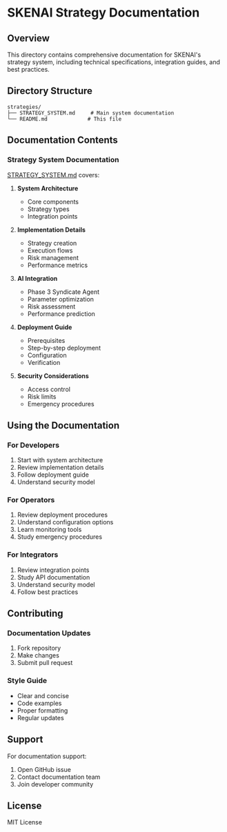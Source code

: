 # SKENAI Strategy Documentation

## Overview
This directory contains comprehensive documentation for SKENAI's strategy system, including technical specifications, integration guides, and best practices.

## Directory Structure

```
strategies/
├── STRATEGY_SYSTEM.md     # Main system documentation
└── README.md             # This file
```

## Documentation Contents

### Strategy System Documentation
[STRATEGY_SYSTEM.md](./STRATEGY_SYSTEM.md) covers:

1. **System Architecture**
   - Core components
   - Strategy types
   - Integration points

2. **Implementation Details**
   - Strategy creation
   - Execution flows
   - Risk management
   - Performance metrics

3. **AI Integration**
   - Phase 3 Syndicate Agent
   - Parameter optimization
   - Risk assessment
   - Performance prediction

4. **Deployment Guide**
   - Prerequisites
   - Step-by-step deployment
   - Configuration
   - Verification

5. **Security Considerations**
   - Access control
   - Risk limits
   - Emergency procedures

## Using the Documentation

### For Developers
1. Start with system architecture
2. Review implementation details
3. Follow deployment guide
4. Understand security model

### For Operators
1. Review deployment procedures
2. Understand configuration options
3. Learn monitoring tools
4. Study emergency procedures

### For Integrators
1. Review integration points
2. Study API documentation
3. Understand security model
4. Follow best practices

## Contributing

### Documentation Updates
1. Fork repository
2. Make changes
3. Submit pull request

### Style Guide
- Clear and concise
- Code examples
- Proper formatting
- Regular updates

## Support
For documentation support:
1. Open GitHub issue
2. Contact documentation team
3. Join developer community

## License
MIT License
